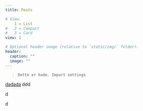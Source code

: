 ```yaml
---
title: Posts

# View.
    1 = List
#   2 = Compact
#   3 = Card
view: 1

# Optional header image (relative to `static/img/` folder).
header:
  caption: ""
  image: ""
---
```


>     Dette er kode. Import settings

[dadada](ddaa)
ddd


d

d
